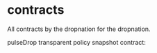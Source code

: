# contracts
All contracts by the dropnation for the dropnation.

pulseDrop transparent policy snapshot contract: 
